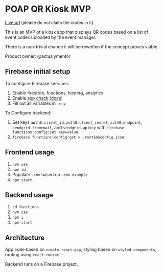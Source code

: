 # POAP QR Kiosk MVP

[Live url]( https://poap-qr-kiosk.web.app/ ) (please do not claim the codes in it).

This is an MVP of a kiosk app that displays QR codes based on a list of event codes uploaded by the event manager.

There is a non-trivial chance it will be rewritten if the concept proves viable.

Product owner: @actualymentor

## Firebase initial setup

To configure Firebase services:

1. Enable firestore, functions, hosting, analytics
2. Enable [app check]( https://console.firebase.google.com/u/0/project/poap-qr-kiosk/settings/appcheck ) ([docs](https://firebase.google.com/docs/app-check/web/recaptcha-provider))
3. Fill out all variables in `.env`

To Configure backend:

1. Set keys `auth0.client_id`, `auth0.client_secret`, `auth0.endpoint`, `sendgrid.fromemail`, and `sendgrid.apikey` with `firebase functions:config:set key=value`
1. `firebase functions:config:get > .runtimeconfig.json`


## Frontend usage

1. `nvm use`
2. `npm i`u
3. Populate `.env` based on `.env.example`
4. `npm start`

## Backend usage

1. `cd functions`
2. `nvm use`
3. `npm i`
5. `npm start`

## Architecture

App code based on `create-react-app`, styling based on `styled-components`, routing using `react-router`.

Backend runs on a Firebase project.

